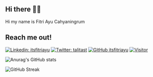 <!---
itsfitriayu/itsfitriayu is a ✨ special ✨ repository because its `README.md` (this file) appears on your GitHub profile.
You can click the Preview link to take a look at your changes.
--->


## Hi there 👋🏻

Hi my name is Fitri Ayu Cahyaningrum

## Reach me out!

[![Linkedin: itsfitriayu](https://img.shields.io/badge/-itsfitriayu-blue?style=flat-square&logo=Linkedin&logoColor=white&link=https://www.linkedin.com/in/itsfitriayu/)](https://www.linkedin.com/in/itsfitriayu/)
[![Twitter: taIitast](https://img.shields.io/twitter/follow/itsfitriayu?style=social)](https://twitter.com/itsfitriayu)
[![GitHub itsfitriayu](https://img.shields.io/github/followers/itsfitriayu?label=follow&style=social)](https://github.com/itsfitriayu)
[![Visitor](https://visitor-badge.laobi.icu/badge?page_id=itsfitriayu)](https://github.com/itsfitriayu)

<!--
## Tech Stack
![HTML5](https://img.shields.io/badge/-HTML5-E34F26?style=flat-square&logo=html5&logoColor=white&style=flat)
![CSS3](https://img.shields.io/badge/-CSS3-1572B6?style=flat-square&logo=css3&style=flat)
![Bootstrap](https://img.shields.io/badge/-Bootstrap-E8E8E8?style=flat-square&logo=bootstrap&style=flat)
![Git](https://img.shields.io/badge/-Git-black?style=flat-square&logo=git&style=flat)
-->


![Anurag's GitHub stats](https://github-readme-stats.vercel.app/api?username=itsfitriayu&show_icons=true&theme=nightowl&border_color=A77ECB)

![GitHub Streak](https://github-readme-streak-stats.herokuapp.com?user=itsfitriayu&theme=nightowl&border=A77ECB)

<!--[![Top Langs](https://github-readme-stats.vercel.app/api/top-langs/?username=itsfitriayu&langs_count=8)](https://github.com/anuraghazra/github-readme-stats)
<!--![Top Langs](https://github-readme-stats.vercel.app/api/top-langs/?username=itsfitriayu&layout=compact&theme=tokyonight&border_color=764D9C)

- 🔭 I’m currently working on ...
- 🌱 I’m currently learning ...
- 👯 I’m looking to collaborate on ...
- 🤔 I’m looking for help with ...
- 💬 Ask me about ...
- 📫 How to reach me: ...
- 😄 Pronouns: ...
- ⚡ Fun fact: ...
-->



